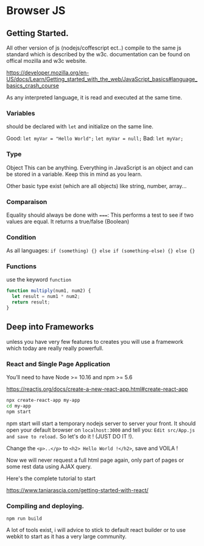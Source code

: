 
# Browser JS

## Getting Started.

All other version of js (nodejs/coffescript ect..) compile to the same js standard which is described
by the w3c. documentation can be found on offical mozilla and w3c website.

https://developer.mozilla.org/en-US/docs/Learn/Getting_started_with_the_web/JavaScript_basics#language_basics_crash_course

As any interpreted language, it is read and executed at the same time.

### Variables

should be declared with `let` and initialize on the same line.

Good: `let myVar = "Hello World";` `let myVar = null;`
Bad: `let myVar;`

### Type

Object 	This can be anything. Everything in JavaScript is an object and can be stored in a variable.
Keep this in mind as you learn.

Other basic type exist (which are all objects) like string, number, array...

### Comparaison

Equality should always be done with `===`: This performs a test to see if two values are equal. It returns a true/false (Boolean)

### Condition

As all languages: `if (something) {} else if (something-else) {} else {}`

### Functions

use the keyword `function`
```js
function multiply(num1, num2) {
  let result = num1 * num2;
  return result;
}
```
## Deep into Frameworks

unless you have very few features to creates you will use a framework which today are really really
powerfull.

### React and Single Page Application

You’ll need to have Node >= 10.16 and npm >= 5.6

https://reactjs.org/docs/create-a-new-react-app.html#create-react-app

```bash
npx create-react-app my-app
cd my-app
npm start
```

npm start will start a temporary nodejs server to server your front.
It should open your default browser on `localhost:3000` and tell you: `Edit src/App.js and save to
reload.`
So let's do it ! (JUST DO IT !).

Change the `<p>..</p>` to `<h2> Hello World !</h2>`, save and VOILA !

Now we will never request a full html page again, only part of pages or some rest data using AJAX
query.

Here's the complete tutorial to start

https://www.taniarascia.com/getting-started-with-react/

### Compiling and deploying.

`npm run build`

A lot of tools exist, i will advice to stick to default react builder or to use webkit to start as it has a very large community.
